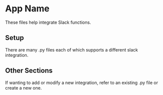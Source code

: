 # App Name

These files help integrate Slack functions.

## Setup

There are many .py files each of which supports a different slack integration.

## Other Sections

If wanting to add or modify a new integration, refer to an existing .py file or create a new one.